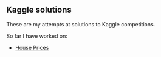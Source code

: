 ## Kaggle solutions

These are my attempts at solutions to Kaggle competitions.

So far I have worked on:

* [House Prices](https://www.kaggle.com/c/house-prices-advanced-regression-techniques)
